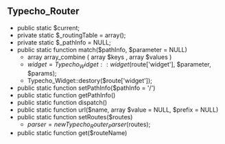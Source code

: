 ## Typecho_Router

* public static $current;
* private static $_routingTable = array();
* private static $_pathInfo = NULL;
* public static function match($pathInfo, $parameter = NULL)
	- array array_combine ( array $keys , array $values )
	- $widget = Typecho_Widget::widget($route['widget'], $parameter, $params);
	- Typecho_Widget::destory($route['widget']);
* public static function setPathInfo($pathInfo = '/')
* public static function getPathInfo()
* public static function dispatch()
* public static function url($name, array $value = NULL, $prefix = NULL)
* public static function setRoutes($routes)
	- $parser = new Typecho_Router_Parser($routes);
* public static function get($routeName)
